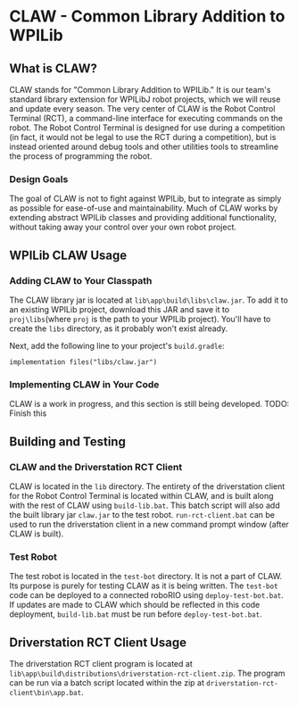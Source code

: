 # CLAW - Common Library Addition to WPILib
## What is CLAW?
CLAW stands for "Common Library Addition to WPILib." It is our team's standard library extension for WPILibJ robot projects, which we will reuse and update every season. The very center of CLAW is the Robot Control Terminal (RCT), a command-line interface for executing commands on the robot. The Robot Control Terminal is designed for use during a competition (in fact, it would not be legal to use the RCT during a competition), but is instead oriented around debug tools and other utilities tools to streamline the process of programming the robot.

### Design Goals
The goal of CLAW is not to fight against WPILib, but to integrate as simply as possible for ease-of-use and maintainability. Much of CLAW works by extending abstract WPILib classes and providing additional functionality, without taking away your control over your own robot project.

## WPILib CLAW Usage
### Adding CLAW to Your Classpath
The CLAW library jar is located at `lib\app\build\libs\claw.jar`. To add it to an existing WPILib project, download this JAR and save it to `proj\libs`(where `proj` is the path to your WPILib project). You'll have to create the `libs` directory, as it probably won't exist already.

Next, add the following line to your project's `build.gradle`:
```
implementation files("libs/claw.jar")
```

### Implementing CLAW in Your Code
CLAW is a work in progress, and this section is still being developed.
TODO: Finish this

## Building and Testing
### CLAW and the Driverstation RCT Client
CLAW is located in the `lib` directory. The entirety of the driverstation
client for the Robot Control Terminal is located within CLAW, and is built along with the rest of CLAW using `build-lib.bat`. This batch script will also add the built library jar
`claw.jar` to the test robot. `run-rct-client.bat` can be used to run the driverstation client in a new command prompt window (after CLAW is built).

### Test Robot
The test robot is located in the `test-bot` directory. It is not a part of CLAW. Its purpose is purely for testing CLAW as it is being written. The `test-bot` code can be deployed to a connected roboRIO using `deploy-test-bot.bat`. If updates are made to CLAW which should be reflected in this code deployment, `build-lib.bat` must be run before `deploy-test-bot.bat`.

## Driverstation RCT Client Usage
The driverstation RCT client program is located at `lib\app\build\distributions\driverstation-rct-client.zip`.
The program can be run via a batch script located within the zip at `driverstation-rct-client\bin\app.bat`.
